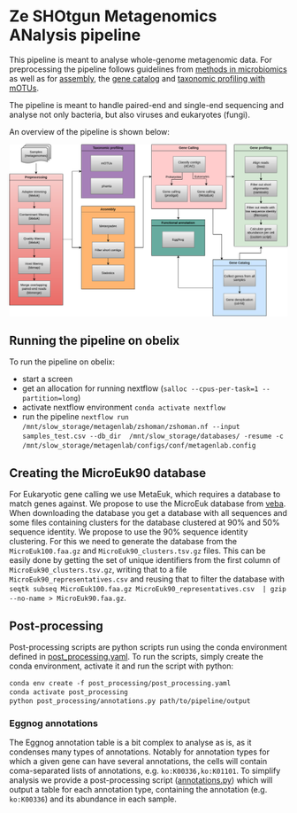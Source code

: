 # Ze SHOtgun Metagenomics ANalysis pipeline

This pipeline is meant to analyse whole-genome metagenomic data.
For preprocessing the pipeline follows guidelines from [methods in microbiomics](https://methods-in-microbiomics.readthedocs.io/en/latest/preprocessing/preprocessing.html) as well as for [assembly](https://methods-in-microbiomics.readthedocs.io/en/latest/assembly/metagenomic_workflows.html#id1), the [gene catalog](https://methods-in-microbiomics.readthedocs.io/en/latest/assembly/metagenomic_workflows.html#gene-catalogs) and [taxonomic profiling with mOTUs](https://methods-in-microbiomics.readthedocs.io/en/latest/taxonomic_profiling/metagenomes.html).

The pipeline is meant to handle paired-end and single-end sequencing and analyse not only bacteria, but also viruses and eukaryotes (fungi).

An overview of the pipeline is shown below:

![ShoMAn workflow](https://github.com/metagenlab/zshoman/blob/main/assets/metagenomics_pipeline.drawio.svg)



## Running the pipeline on obelix

To run the pipeline on obelix:

- start a screen
- get an allocation for running nextflow (`salloc --cpus-per-task=1 --partition=long`)
- activate nextflow environment `conda activate nextflow`
- run the pipeline `nextflow run /mnt/slow_storage/metagenlab/zshoman/zshoman.nf --input samples_test.csv --db_dir  /mnt/slow_storage/databases/ -resume -c /mnt/slow_storage/metagenlab/configs/conf/metagenlab.config
`

## Creating the MicroEuk90 database

For Eukaryotic gene calling we use MetaEuk, which requires a database to match genes against. We propose to use the MicroEuk database from [veba](https://github.com/jolespin/veba). When downloading the database you get a database with all sequences and some files containing clusters for the database clustered at 90% and 50% sequence identity. We propose to use the 90% sequence identity clustering. For this we need to generate the database from the `MicroEuk100.faa.gz` and `MicroEuk90_clusters.tsv.gz` files. This can be easily done by getting the set of unique identifiers from the first column of `MicroEuk90_clusters.tsv.gz`, writing that to a file `MicroEuk90_representatives.csv` and reusing that to filter the database with `seqtk subseq MicroEuk100.faa.gz MicroEuk90_representatives.csv  | gzip --no-name > MicroEuk90.faa.gz`.

## Post-processing

Post-processing scripts are python scripts run using the conda environment defined in [post_processing.yaml](https://github.com/metagenlab/zshoman/post_processing/post_processing.yaml).
To run the scripts, simply create the conda environment, activate it and run the script with python:
```
conda env create -f post_processing/post_processing.yaml
conda activate post_processing
python post_processing/annotations.py path/to/pipeline/output
```

### Eggnog annotations

The Eggnog annotation table is a bit complex to analyse as is, as it condenses many types of annotations. Notably for annotation types for which a given gene can have several annotations, the cells will contain coma-separated lists of annotations, e.g. `ko:K00336,ko:K01101`. To simplify analysis we provide a post-processing script ([annotations.py](https://github.com/metagenlab/zshoman/post_processing/annotations.py)) which will output a table for each annotation type, containing the annotation (e.g. `ko:K00336`) and its abundance in each sample.
